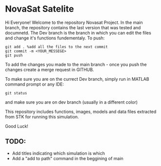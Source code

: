 # NovaSat Satelite

Hi Everyone!
Welcome to the repository Novasat Project. In the main branch, the repository contains the last version that was tested and documnetd. 
The Dev branch is the branch in which you can edit the files and change it's functions fundementaly.
To push:

```
git add . %add all the files to the next commit
git commit -m <YOUR_MESSEGE> 
git push
```

To add the changes you made to the main branch - once you push the changes create a merge request in GITHUB.

To make sure you are on the currect Dev branch, simply run in MATLAB command prompt or any IDE:
```
git status
```
and make sure you are on dev branch (usually in a different color)

This repository includes functions, images, models and data files extracted from STK for running this simulation.

Good Luck!

## TODO:
- Add titles indicating which simulation is which
- Add a "add to path" command in the beggining of main
